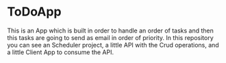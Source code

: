 # ToDoApp
This is an App which is built in order to handle an order of tasks and then this tasks are going to send as email in order of priority. In this repository you can see an Scheduler project, a little API with the Crud operations, and a little Client App to consume the API.
